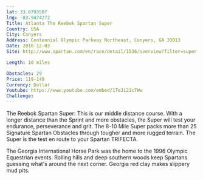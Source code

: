 ```yaml
---
lat: 33.6793507
lng: -83.9474272
Title: Atlanta The Reebok Spartan Super
Country: USA
City: Conyers
Address: Centennial Olympic Parkway Northeast, Conyers, GA 33013
Date: 2016-12-03
Site: http://www.spartan.com/en/race/detail/1536/overview?filter=super

Length: 10 miles

Obstacles: 29
Price: 119-149
Currency: Dollar
Youtube: https://www.youtube.com/embed/1TeJi21c7Ww
Challenge:
---
```


The Reebok Spartan Super: This is our middle distance course. With a longer distance than the Sprint and more obstacles, the Super will test your endurance, perseverance and grit. The 8-10 Mile Super packs more than 25 Signature Spartan Obstacles through tougher and more rugged terrain. The Super is the test en route to your Spartan TRIFECTA.

The Georgia International Horse Park was the home to the 1996 Olympic Equestrian events. Rolling hills and deep southern woods keep Spartans guessing what's around the next corner. Georgia red clay makes slippery mud pits.
